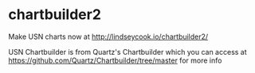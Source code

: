 # chartbuilder2
Make USN charts now at http://lindseycook.io/chartbuilder2/

USN Chartbuilder is from Quartz's Chartbuilder which you can access at https://github.com/Quartz/Chartbuilder/tree/master for more info
